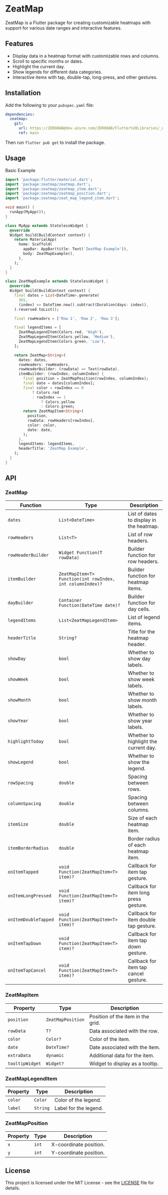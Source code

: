 # ZeatMap

ZeatMap is a Flutter package for creating customizable heatmaps with support for various date ranges and interactive features.

## Features

- Display data in a heatmap format with customizable rows and columns.
- Scroll to specific months or dates.
- Highlight the current day.
- Show legends for different data categories.
- Interactive items with tap, double-tap, long-press, and other gestures.

## Installation

Add the following to your `pubspec.yaml` file:

```yaml
dependencies:
  zeatmap:
    git:
      url: https://ZERO8AB@dev.azure.com/ZERO8AB/Flutter%20Libraries/_git/zeatmap
      ref: main
```

Then run `flutter pub get` to install the package.

## Usage

Basic Example

```dart
import 'package:flutter/material.dart';
import 'package:zeatmap/zeatmap.dart';
import 'package:zeatmap/zeatmap_item.dart';
import 'package:zeatmap/zeatmap_position.dart';
import 'package:zeatmap/zeat_map_legend_item.dart';

void main() {
  runApp(MyApp());
}

class MyApp extends StatelessWidget {
  @override
  Widget build(BuildContext context) {
    return MaterialApp(
      home: Scaffold(
        appBar: AppBar(title: Text('ZeatMap Example')),
        body: ZeatMapExample(),
      ),
    );
  }
}

class ZeatMapExample extends StatelessWidget {
  @override
  Widget build(BuildContext context) {
    final dates = List<DateTime>.generate(
      365,
      (index) => DateTime.now().subtract(Duration(days: index)),
    ).reversed.toList();

    final rowHeaders = ['Row 1', 'Row 2', 'Row 3'];

    final legendItems = [
      ZeatMapLegendItem(Colors.red, 'High'),
      ZeatMapLegendItem(Colors.yellow, 'Medium'),
      ZeatMapLegendItem(Colors.green, 'Low'),
    ];

    return ZeatMap<String>(
      dates: dates,
      rowHeaders: rowHeaders,
      rowHeaderBuilder: (rowData) => Text(rowData),
      itemBuilder: (rowIndex, columnIndex) {
        final position = ZeatMapPosition(rowIndex, columnIndex);
        final date = dates[columnIndex];
        final color = rowIndex == 0
            ? Colors.red
            : rowIndex == 1
                ? Colors.yellow
                : Colors.green;
        return ZeatMapItem<String>(
          position,
          rowData: rowHeaders[rowIndex],
          color: color,
          date: date,
        );
      },
      legendItems: legendItems,
      headerTitle: 'ZeatMap Example',
    );
  }
}
```

## API

### ZeatMap
| Function | Type | Description |
| --- | --- | --- |
| `dates` | `List<DateTime>` | List of dates to display in the heatmap. |
| `rowHeaders` | `List<T>` | List of row headers. |
| `rowHeaderBuilder` | `Widget Function(T rowData)` | Builder function for row headers. |
| `itemBuilder` | `ZeatMapItem<T> Function(int rowIndex, int columnIndex)?` | Builder function for heatmap items. |
| `dayBuilder` | `Container Function(DateTime date)?` | Builder function for day cells. |
| `legendItems` | `List<ZeatMapLegendItem>` | List of legend items. |
| `headerTitle` | `String?` | Title for the heatmap header. |
| `showDay` | `bool` | Whether to show day labels. |
| `showWeek` | `bool` | Whether to show week labels. |
| `showMonth` | `bool` | Whether to show month labels. |
| `showYear` | `bool` | Whether to show year labels. |
| `highlightToday` | `bool` | Whether to highlight the current day. |
| `showLegend` | `bool` | Whether to show the legend. |
| `rowSpacing` | `double` | Spacing between rows. |
| `columnSpacing` | `double` | Spacing between columns. |
| `itemSize` | `double` | Size of each heatmap item. |
| `itemBorderRadius` | `double` | Border radius of each heatmap item. |
| `onItemTapped` | `void Function(ZeatMapItem<T> item)?` | Callback for item tap gesture. |
| `onItemLongPressed` | `void Function(ZeatMapItem<T> item)?` | Callback for item long press gesture. |
| `onItemDoubleTapped` | `void Function(ZeatMapItem<T> item)?` | Callback for item double tap gesture. |
| `onItemTapDown` | `void Function(ZeatMapItem<T> item)?` | Callback for item tap down gesture. |
| `onItemTapCancel` | `void Function(ZeatMapItem<T> item)?` | Callback for item tap cancel gesture. |

### ZeatMapItem
| Property       | Type              | Description                          |
| -------------- | ----------------- | ------------------------------------ |
| `position`     | `ZeatMapPosition` | Position of the item in the grid.    |
| `rowData`      | `T?`              | Data associated with the row.        |
| `color`        | `Color?`          | Color of the item.                   |
| `date`         | `DateTime?`       | Date associated with the item.       |
| `extraData`    | `dynamic`         | Additional data for the item.        |
| `tooltipWidget`| `Widget?`         | Widget to display as a tooltip.      |

### ZeatMapLegendItem
| Property | Type   | Description            |
| -------- | ------ | ---------------------- |
| `color`  | `Color`| Color of the legend.   |
| `label`  | `String`| Label for the legend. |

### ZeatMapPosition
| Property | Type  | Description            |
| -------- | ----- | ---------------------- |
| `x`      | `int` | X-coordinate position. |
| `y`      | `int` | Y-coordinate position. |

## License

This project is licensed under the MIT License - see the [LICENSE](LICENSE) file for details.